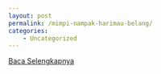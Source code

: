 ```yaml
---
layout: post
permalink: /mimpi-nampak-harimau-belang/
categories:
    - Uncategorized
---
```


[Baca Selengkapnya](/06)